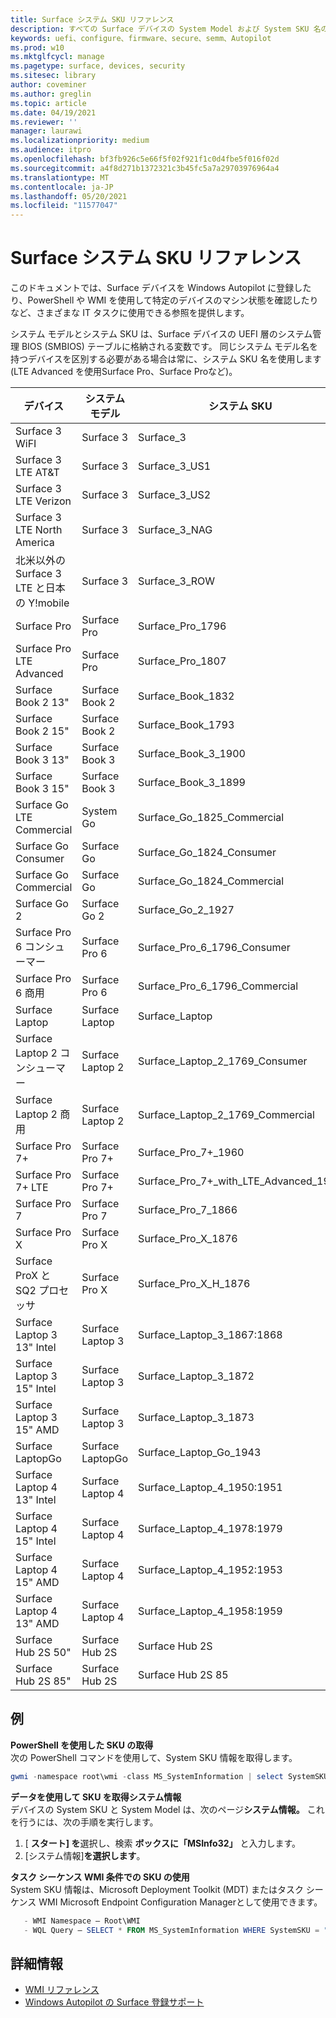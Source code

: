 ```yaml
---
title: Surface システム SKU リファレンス
description: すべての Surface デバイスの System Model および System SKU 名の参照を参照してください。
keywords: uefi、configure、firmware、secure、semm、Autopilot
ms.prod: w10
ms.mktglfcycl: manage
ms.pagetype: surface, devices, security
ms.sitesec: library
author: coveminer
ms.author: greglin
ms.topic: article
ms.date: 04/19/2021
ms.reviewer: ''
manager: laurawi
ms.localizationpriority: medium
ms.audience: itpro
ms.openlocfilehash: bf3fb926c5e66f5f02f921f1c0d4fbe5f016f02d
ms.sourcegitcommit: a4f8d271b1372321c3b45fc5a7a29703976964a4
ms.translationtype: MT
ms.contentlocale: ja-JP
ms.lasthandoff: 05/20/2021
ms.locfileid: "11577047"
---
```

# <a name="surface-system-sku-reference"></a>Surface システム SKU リファレンス

このドキュメントでは、Surface デバイスを Windows Autopilot に登録したり、PowerShell や WMI を使用して特定のデバイスのマシン状態を確認したりなど、さまざまな IT タスクに使用できる参照を提供します。

システム モデルとシステム SKU は、Surface デバイスの UEFI 層のシステム管理 BIOS (SMBIOS) テーブルに格納される変数です。 同じシステム モデル名を持つデバイスを区別する必要がある場合は常に、システム SKU 名を使用します (LTE Advanced を使用Surface Pro、Surface Proなど)。

| デバイス   | システム モデル | システム SKU       |
| ---------- | ----------- | -------------- |
| Surface 3 WiFI                                               | Surface 3        | Surface_3                        |
| Surface 3 LTE AT&T                                           | Surface 3        | Surface_3_US1                    |
| Surface 3 LTE Verizon                                        | Surface 3        | Surface_3_US2                    |
| Surface 3 LTE North America                                  | Surface 3        | Surface_3_NAG                    |
| 北米以外の Surface 3 LTE と日本の Y!mobile | Surface 3        | Surface_3_ROW                    |
| Surface Pro                                                  | Surface Pro      | Surface_Pro_1796                 |
| Surface Pro LTE Advanced                                | Surface Pro      | Surface_Pro_1807                 |
| Surface Book 2 13"                                        | Surface Book 2   | Surface_Book_1832                |
| Surface Book 2 15"                                        | Surface Book 2   | Surface_Book_1793                |
| Surface Book 3 13"                                        | Surface Book 3   | Surface_Book_3_1900                |
| Surface Book 3 15"                                        | Surface Book 3   | Surface_Book_3_1899
| Surface Go LTE Commercial | System Go | Surface_Go_1825_Commercial |
| Surface Go Consumer                                          | Surface Go       | Surface_Go_1824_Consumer         |
| Surface Go Commercial                                        | Surface Go       | Surface_Go_1824_Commercial       |
| Surface Go 2                                                 | Surface Go 2     | Surface_Go_2_1927                |
| Surface Pro 6 コンシューマー                                       | Surface Pro 6    | Surface_Pro_6_1796_Consumer      |
| Surface Pro 6 商用                                     | Surface Pro 6    | Surface_Pro_6_1796_Commercial    |
| Surface Laptop                                               | Surface Laptop   | Surface_Laptop                   |
| Surface Laptop 2 コンシューマー                                    | Surface Laptop 2 | Surface_Laptop_2_1769_Consumer   |
| Surface Laptop 2 商用                                  | Surface Laptop 2 | Surface_Laptop_2_1769_Commercial |
| Surface Pro 7+                                               | Surface Pro 7+ | Surface_Pro_7+_1960|
| Surface Pro 7+ LTE                                           | Surface Pro 7+ | Surface_Pro_7+_with_LTE_Advanced_1961|
| Surface Pro 7                 | Surface Pro 7    | Surface_Pro_7_1866         |
| Surface Pro X                 | Surface Pro X    | Surface_Pro_X_1876         |
| Surface ProX と SQ2 プロセッサ                | Surface Pro X    | Surface_Pro_X_H_1876        |
| Surface Laptop 3 13" Intel | Surface Laptop 3 | Surface_Laptop_3_1867:1868 |
| Surface Laptop 3 15" Intel | Surface Laptop 3 | Surface_Laptop_3_1872      |
| Surface Laptop 3 15" AMD   | Surface Laptop 3 | Surface_Laptop_3_1873      | 
| Surface LaptopGo  | Surface LaptopGo | Surface_Laptop_Go_1943      | 
| Surface Laptop 4 13" Intel | Surface Laptop 4 | Surface_Laptop_4_1950:1951 |
| Surface Laptop 4 15" Intel | Surface Laptop 4 | Surface_Laptop_4_1978:1979     |
| Surface Laptop 4 15" AMD   | Surface Laptop 4 | Surface_Laptop_4_1952:1953     | 
| Surface Laptop 4 13" AMD   | Surface Laptop 4 | Surface_Laptop_4_1958:1959    | 
| Surface Hub 2S 50"  | Surface Hub 2S | Surface Hub 2S   | 
| Surface Hub 2S 85"  | Surface Hub 2S | Surface Hub 2S 85   | 

## <a name="examples"></a>例 

**PowerShell を使用した SKU の取得**  
次の PowerShell コマンドを使用して、System SKU 情報を取得します。

 ``` powershell  
gwmi -namespace root\wmi -class MS_SystemInformation | select SystemSKU 
```

**データを使用して SKU を取得システム情報**  
デバイスの System SKU と System Model は、次のページ**システム情報。** これを行うには、次の手順を実行します。

1. [ **スタート] を**選択し、検索 **ボックスに「MSInfo32」** と入力します。  
1. [システム情報]**を選択します**。

**タスク シーケンス WMI 条件での SKU の使用**  
System SKU 情報は、Microsoft Deployment Toolkit (MDT) またはタスク シーケンス WMI Microsoft Endpoint Configuration Managerとして使用できます。

 ``` powershell  
    - WMI Namespace – Root\WMI
    - WQL Query – SELECT * FROM MS_SystemInformation WHERE SystemSKU = "Surface_Pro_1796"
 ``` 

## <a name="learn-more"></a>詳細情報

- [WMI リファレンス](https://docs.microsoft.com/windows/win32/wmisdk/wmi-reference)
- [Windows Autopilot の Surface 登録サポート](surface-autopilot-registration-support.md)
